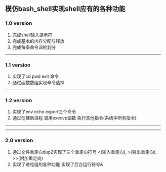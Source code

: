 ##  **模仿bash_shell实现shell应有的各种功能**
###  1.0 version
1. 完成shell输入提示符
2. 完成基本的内存分配与释放
3. 完成每条命令词的划分

------

### 1.1 version

1. 实现了cd pwd exit 命令
2. 通过函数数组实现命令选择

------

### 1.2 version

1. 实现了env echo export三个命令
2. 通过创建新进程  调用execvp函数 执行其他指令(系统中所有指令)


------

------


### 2.0 version

1. 通过文件重定向dup2实现了三个重定向符号 <(输入重定向), >(输出重定向), >>(附加重定向)
2. 实现了进程组的各种功能   实现了后台运行符号& 
